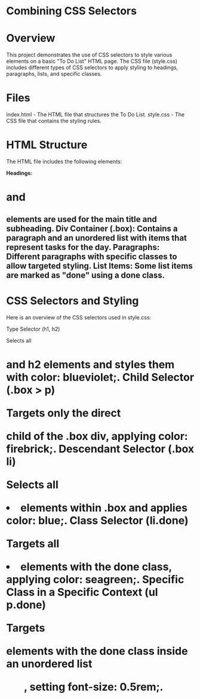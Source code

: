 # Combining CSS Selectors
# Overview
This project demonstrates the use of CSS selectors to style various elements on a basic "To Do List" HTML page. The CSS file (style.css) includes different types of CSS selectors to apply styling to headings, paragraphs, lists, and specific classes.

# Files
index.html - The HTML file that structures the To Do List.
style.css - The CSS file that contains the styling rules.
# HTML Structure
The HTML file includes the following elements:

**Headings:** <h1> and <h2> elements are used for the main title and subheading.
**Div Container (.box):** Contains a paragraph and an unordered list with items that represent tasks for the day.
**Paragraphs:** Different paragraphs with specific classes to allow targeted styling.
**List Items:** Some list items are marked as "done" using a done class.
# CSS Selectors and Styling
Here is an overview of the CSS selectors used in style.css:

Type Selector (h1, h2)

Selects all <h1> and  h2 elements and styles them with color: blueviolet;.
Child Selector (.box > p)

Targets only the direct <p> child of the .box div, applying color: firebrick;.
Descendant Selector (.box li)

Selects all <li> elements within .box and applies color: blue;.
Class Selector (li.done)

Targets all <li> elements with the done class, applying color: seagreen;.
Specific Class in a Specific Context (ul p.done)

Targets <p> elements with the done class inside an unordered list <ul>, setting font-size: 0.5rem;.
